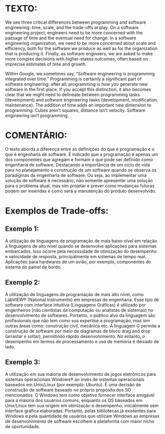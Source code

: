 # TEXTO:

We see three critical differences between programming and software engineering: time, scale, and the trade-offs at play. On a software engineering project, engineers need to be more concerned with the passage of time and the eventual need for change. In a software engineering organization, we need to be more concerned about scale and efficiency, both for the software we produce as well as for the organization that is producing it. Finally, as software engineers, we are asked to make more complex decisions with higher-stakes outcomes, often based on imprecise estimates of time and growth.


Within Google, we sometimes say, “Software engineering is programming integrated over time.” Programming is certainly a significant part of software engineering: after all, programming is how you generate new software in the first place. If you accept this distinction, it also becomes clear that we might need to delineate between programming tasks (development) and software engineering tasks (development, modification, maintenance). The addition of time adds an important new dimension to programming. Cubes aren’t squares, distance isn’t velocity. Software engineering isn’t programming.

# COMENTÁRIO:

O texto aborda a diferença entre as definições do que é programação e o que é engenharia de software. É indicado que a programação é apenas um dos componentes que agregam e formam o que pode ser definido como engenharia de software. Destacando a importância de um ciclo de vida para no planejamento e construção de um software quando se observa os paradigmas da engenharia de software. Ou seja, ao implementar uma solução de software é necessário, não somente apresentar uma solução para o problema atual, mas sim projetar e prever como mudanças futuras podem ser inseridas e como será a manutenção do produto desenvolvido.

# Exemplos de Trade-offs:

## Exemplo 1:

A utilização de linguagens de programação de mais baixo nível em relação a linguagens de alto nível quando se desenvolve aplicações para sistemas embarcados. Isso ocorre pela necessidade de otimização do desempenho e velocidade de resposta, principalmente em sistemas de tempo real. Aplicações para hardwares de um avião, por exemplo, componentes do sistema do painel de bordo.

## Exemplo 2:

A utilização de linguagens de programação de mais alto nível, como LabVIEW® (National Instruments) em empresas de engenharia. Esse tipo de software com interface intuitiva (Linguagens Gráficas) é utilizado por engenheiros (não cientistas da computação ou analistas de sistemas) no desenvolvimento de softwares. Portanto, o público alvo da linguagem são profissionais que não tem como sua expertise a programação, mas sim outras áreas como: construção civil, mecânica etc. A linguagem G permite a construção de software por meio de diagramas de bloco drag and drop (arrastar e soltar), permitindo rápido desenvolvimento. No entanto, o desempenho em termos de processamento e uso de memória é deixado de lado.

## Exemplo 3:

A utilização em sua maioria de desenvolvimento de jogos eletrônicos para sistemas operacionais Windows® ao invés de sistemas operacionais baseados em Unix/Linux (por exemplo: Ubuntu). É uma decisão de construção de software baseado no próprio propósito dos SO mencionados. O Windows tem como objetivo fornecer interface amigável para a maioria dos usuários comuns, enquanto os OS baseados em Unix/Linux tem sua origem em otimização e desempenho, inicialmente sem interface gráfica elaboradas. Portanto, pelas bibliotecas já existentes para Windows e pela quantidade de usuários que utilizam Windows as empresas de desenvolvimento de software escolhem a plataforma com maior nicho de oportunidade.
